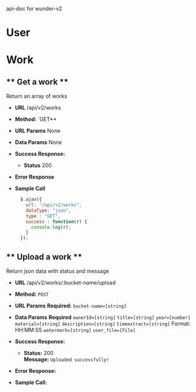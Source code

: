 api-doc for wunder-v2

# User



# Work

** Get a work **
----
Return an array of works

* **URL**
  /api/v2/works
  
* **Method:**
  `GET**
  
* **URL Params**
  None
  
* **Data Params**
  None
  
* **Success Response:**

  * **Status** 200 <br />

* **Error Response**

* **Sample Call**
  ```javascript
    $.ajax({
      url: "/api/v2/works",
      dataType: "json",
      type : "GET",
      success : function(r) {
        console.log(r);
      }
    });
  ```

** Upload a work **
----
Return json data with status and message

* **URL**
  /api/v2/works/:bucket-name/upload

* **Method:**
  `POST`

* **URL Params**
  **Required:**
  `bucket-name=[string]`
  
* **Data Params**
  **Required**
  `ownerId=[string]`
  `title=[string]`
  `year=[number]`
  `material=[string]`
  `description=[string]`
  `timeextract=[string]` Format: HH:MM:SS
  `watermark=[string]`
  `user_file=[File]`

* **Success Response:**

  * **Status:** 200 <br />
    **Message:** `Uploaded successfully!`
 
* **Error Response:**


* **Sample Call:**
